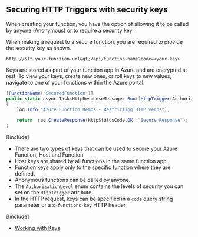 ## Securing HTTP Triggers with security keys

When creating your function, you have the option of allowing it to be called by anyone (Anonymous) or to require a security key.

When making a request to a secure function, you are required to provide the security key as shown.

`http://&lt;your-function-url&gt;/api/function-name?code=<your-key>`

Keys are stored as part of your function app in Azure and are encrypted at rest. To view your keys, create new ones, or roll keys to new values, navigate to one of your functions within the Azure portal.

```csharp
[FunctionName("SecuredFunction")]
public static async Task<HttpResponseMessage> Run([HttpTrigger(AuthorizationLevel.Function, "GET")]HttpRequestMessage req, TraceWriter log)
{
    log.Info("Azure Function Demos - Restricting HTTP verbs");

    return  req.CreateResponse(HttpStatusCode.OK, "Secure Response");
}
```

[!include[](../includes/takeaways-heading.md)]
* There are two types of keys that can be used to secure your Azure Function; Host and Function.
* Host keys are shared by all functions in the same function app.
* Function keys apply only to the specific function where they are defined.
* Anonymous functions can be called by anyone.
* The `AuthorizationLevel` enum contains the levels of security you can set on the `HttpTrigger` attribute.
* In the HTTP request, keys can be specified in a `code` query string parameter or a `x-functions-key` HTTP header

[!include[](../includes/read-more-heading.md)]
* [Working with Keys](https://docs.microsoft.com/azure/azure-functions/functions-bindings-http-webhook#working-with-keys)